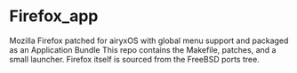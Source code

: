 # Firefox_app

Mozilla Firefox patched for airyxOS with global menu support and packaged as an Application Bundle
This repo contains the Makefile, patches, and a small launcher. Firefox itself is sourced from the FreeBSD ports tree.
